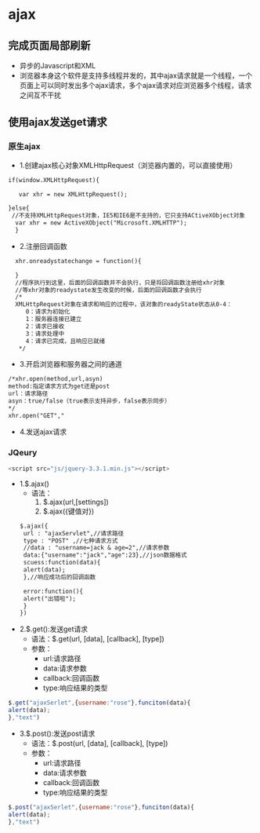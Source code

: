 # ajax
## 完成页面局部刷新
  + 异步的Javascript和XML
  + 浏览器本身这个软件是支持多线程并发的，其中ajax请求就是一个线程，一个页面上可以同时发出多个ajax请求，多个ajax请求对应浏览器多个线程，请求之间互不干扰

## 使用ajax发送get请求
### 原生ajax
 - 1.创建ajax核心对象XMLHttpRequest（浏览器内置的，可以直接使用）
 ~~~jsp
 if(window.XMLHttpRequest){

    var xhr = new XMLHttpRequest();

 }else{
  //不支持XMLHttpRequest对象，IE5和IE6是不支持的，它只支持ACtiveXObject对象
   var xhr = new ActiveXObject("Microsoft.XMLHTTP");
   }
 ~~~

 - 2.注册回调函数
 ~~~jsp
   xhr.onreadystatechange = function(){

   }
   //程序执行到这里，后面的回调函数并不会执行，只是将回调函数注册给xhr对象
   //等xhr对象的readystate发生改变的时候，后面的回调函数才会执行
   /*
   XMLHttpRequest对象在请求和响应的过程中，该对象的readyState状态从0-4：
      0：请求为初始化
      1：服务器连接已建立
      2：请求已接收
      3：请求处理中
      4：请求已完成，且响应已就绪
    */
 ~~~
 - 3.开启浏览器和服务器之间的通道
  ~~~jsp
  /*xhr.open(method,url,asyn)
  method:指定请求方式为get还是post
  url：请求路径
  asyn：true/false（true表示支持异步，false表示同步）
  */
  xhr.open("GET","
  ~~~
 - 4.发送ajax请求

 ### JQeury
 ~~~js
 <script src="js/jquery-3.3.1.min.js"></script>
 ~~~
 + 1.$.ajax()
     - 语法：
       1. $.ajax(url,[settings])
       2. $.ajax({键值对})
   ~~~jsp
   $.ajax({
    url : "ajaxServlet",//请求路径
    type : "POST" ,//七种请求方式
    //data : "username=jack & age=2",//请求参数
    data:{"username":"jack","age":23},//json数据格式
    scuess:function(data){
    alert(data);
    },//响应成功后的回调函数

    error:function(){
    alert("出错啦");
    }
   })
   ~~~
 + 2.$.get():发送get请求
    - 语法：$.get(url, [data], [callback], [type])
    - 参数：
       - url:请求路径
       - data:请求参数
       - callback:回调函数
       - type:响应结果的类型

  ~~~js
  $.get("ajaxSerlet",{username:"rose"},funciton(data){
  alert(data);
  },"text")
  ~~~
 + 3.$.post():发送post请求
    - 语法：$.post(url, [data], [callback], [type])
    - 参数：
       - url:请求路径
       - data:请求参数
       - callback:回调函数
       - type:响应结果的类型

  ~~~js
  $.post("ajaxSerlet",{username:"rose"},funciton(data){
  alert(data);
  },"text")
  ~~~
  